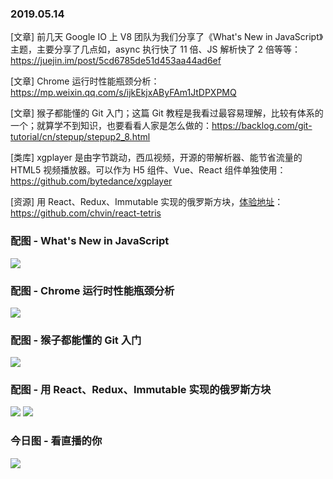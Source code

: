 ### 2019.05.14

[文章] 前几天 Google IO 上 V8 团队为我们分享了《What's New in JavaScript》主题，主要分享了几点如，async 执行快了 11 倍、JS 解析快了 2 倍等等：<https://juejin.im/post/5cd6785de51d453aa44ad6ef>

[文章] Chrome 运行时性能瓶颈分析：<https://mp.weixin.qq.com/s/ijkEkjxAByFAm1JtDPXPMQ>

[文章] 猴子都能懂的 Git 入门；这篇 Git 教程是我看过最容易理解，比较有体系的一个；就算学不到知识，也要看看人家是怎么做的：<https://backlog.com/git-tutorial/cn/stepup/stepup2_8.html>

[类库] xgplayer 是由字节跳动，西瓜视频，开源的带解析器、能节省流量的 HTML5 视频播放器。可以作为 H5 组件、Vue、React 组件单独使用：<https://github.com/bytedance/xgplayer>

[资源] 用 React、Redux、Immutable 实现的俄罗斯方块，[体验地址](https://chvin.github.io/react-tetris/?lan=en)：<https://github.com/chvin/react-tetris>

### 配图 - What's New in JavaScript
![](https://user-gold-cdn.xitu.io/2018/11/15/1671636b00a1b83b?imageView2/0/w/1280/h/960/format/webp/ignore-error/1)

### 配图 - Chrome 运行时性能瓶颈分析
![](https://mmbiz.qpic.cn/mmbiz_jpg/meG6Vo0MevjIgCBpxCDHLXsr3OgPSLWTAfSicYSgUDlbvPBB5QUmYgHFM5AW72PCUDmHmLuZaQmYPyc587Bku7g/640?wx_fmt=jpeg&tp=webp&wxfrom=5&wx_lazy=1&wx_co=1)

### 配图 - 猴子都能懂的 Git 入门
![](https://backlog.com/git-tutorial/cn/img/post/stepup/capture_stepup2_8_1.png)

### 配图 - 用 React、Redux、Immutable 实现的俄罗斯方块
![](https://camo.githubusercontent.com/589fa964de9bab21690a2c5ad036553de296c866/68747470733a2f2f696d672e616c6963646e2e636f6d2f7470732f5442316b764a794f565858585862686146585858585858585858582d3332302d3535352e676966)
![](https://camo.githubusercontent.com/6ef40b7bb0c239d65201e40cc1e59e75cbd44b3d/68747470733a2f2f696d672e616c6963646e2e636f6d2f7466732f54423142364f4452585858585858486146585858585858585858582d313932302d313038302e706e67)

### 今日图 - 看直播的你
![](https://user-gold-cdn.xitu.io/2019/5/14/16ab3b4a6d027048?imageView2/2/w/800/q/100)

